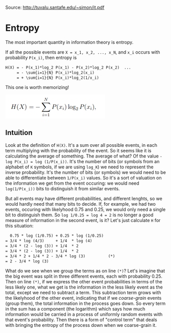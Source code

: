 Source: http://tuvalu.santafe.edu/~simon/it.pdf

Entropy
=======

The most important quantity in information theory is entropy.

If all the possible events are `X = x_1, x_2, ..., x_N`, and `x_i` occurs with probability `P(x_i)`, then entropy is

```
H(X) = - P(x_1)*log_2 P(x_1) - P(x_2)*log_2 P(x_2)  ...
     = - \sum{i=1}{N} P(x_i)*log_2(x_i)
     = + \sum{i=1}{N} P(x_i)*log_2(1/x_i)
```

This one is worth memorizing!

![Entropy calculation](Entropy.png)

Intuition
---------

Look at the definition of `H(X)`.
It's a sum over all possible events, in each term multiplying with the probability of the event.
So it seems like it is calculating the average of something.
The average of what?
Of the value `-log P(x_i) = log (1/P(x_i))`.
It's the number of bits (or symbols from an alphabet of `K` symbols, if we are using `log_K`) we need to represent the inverse probability.
It's the number of bits (or symbols) we would need to be able to differentiate between `1/P(x_i)` values.
So it's a sort of valuation on the information we get from the event occuring: we would need `log(1/P(x_i))` bits to distinguish it from similar events.

But all events may have different probabilities, and different lenghts, so we would hardly need that many bits to decide.
If, for example, we had two events, occuring with likelyhood 0.75 and 0.25, we would only need a single bit to distinguish them.
So `log 1/0.25 = log 4 = 2` is no longer a good measure of information in the second event, is it?
Let's just calculate `H` for this situation:

```
  0.75 * log (1/0.75) + 0.25 * log (1/0.25)
= 3/4 * log (4/3)     + 1/4  * log (4)
= 3/4 * (2 - log (3)) + 1/4  * 2
= 3/4 * (2 - log (3)) + 1/4  * 2
= 3/4 * 2 + 1/4 * 2 - 3/4 * log (3)          (*)
= 2 - 3/4 * log (3)
```

What do we see when we group the terms as on line `(*)`?
Let's imagine that the big event was split in three different events, each with probability 0.25.
Then on line `(*)`, if we express the other event probabilities in terms of the less likely one, what we get is the information in the less likely event as the total, except we need to subtract a term.
This subtraction term grows with the likelyhood of the other event, indicating that if we *coarse-grain* events (group them), the total information in the process goes down.
So every term in the sum has a component (the logarithm) which says how much information would be carried in a process of uniformly random events with that event's probability.
Then there is a form of "control term" that deals with bringing the entropy of the process down when we coarse-grain it.
